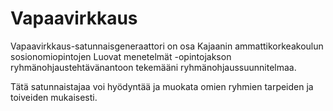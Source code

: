 # Vapaavirkkaus

Vapaavirkkaus-satunnaisgeneraattori on osa Kajaanin ammattikorkeakoulun sosionomiopintojen Luovat menetelmät -opintojakson ryhmänohjaustehtävänantoon tekemääni ryhmänohjaussuunnitelmaa.

Tätä satunnaistajaa voi hyödyntää ja muokata omien ryhmien tarpeiden ja toiveiden mukaisesti.